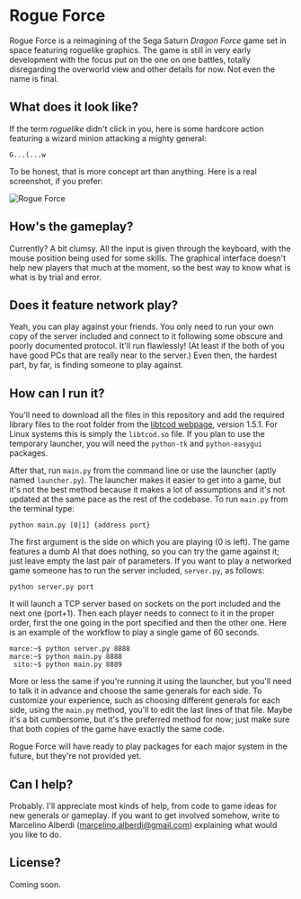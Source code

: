 Rogue Force
===========
Rogue Force is a reimagining of the Sega Saturn *Dragon Force* game set in space featuring roguelike graphics. The game is still in very early development with the focus put on the one on one battles, totally disregarding the overworld view and other details for now. Not even the name is final.

What does it look like?
-----------------------
If the term *roguelike* didn't click in you, here is some hardcore action featuring a wizard minion attacking a mighty general:

    G...(...w

To be honest, that is more concept art than anything. Here is a real screenshot, if you prefer:

![Rogue Force](http://i.imgur.com/E9kDO.png)

How's the gameplay?
-------------------------
Currently? A bit clumsy. All the input is given through the keyboard, with the mouse position being used for some skills. The graphical interface doesn't help new players that much at the moment, so the best way to know what is what is by trial and error.

Does it feature network play?
-----------------------------
Yeah, you can play against your friends. You only need to run your own copy of the server included and connect to it following some obscure and poorly documented protocol. It'll run flawlessly! (At least if the both of you have good PCs that are really near to the server.) Even then, the hardest part, by far, is finding someone to play against.

How can I run it?
-----------------
You'll need to download all the files in this repository and add the required library files to the root folder from the [libtcod webpage](http://doryen.eptalys.net/libtcod/download/), version 1.5.1. For Linux systems this is simply the `libtcod.so` file. If you plan to use the temporary launcher, you will need the `python-tk` and `python-easygui` packages.

After that, run `main.py` from the command line or use the launcher (aptly named `launcher.py`). The launcher makes it easier to get into a game, but it's not the best method because it makes a lot of assumptions and it's not updated at the same pace as the rest of the codebase.  To run `main.py` from the terminal type:

    python main.py [0|1] {address port}

The first argument is the side on which you are playing (0 is left). The game features a dumb AI that does nothing, so you can try the game against it; just leave empty the last pair of parameters. If you want to play a networked game someone has to run the server included, `server.py`, as follows:

    python server.py port

It will launch a TCP server based on sockets on the port included and the next one (port+1). Then each player needs to connect to it in the proper order, first the one going in the port specified and then the other one. Here is an example of the workflow to play a single game of 60 seconds.

    marce:~$ python server.py 8888
    marce:~$ python main.py 8888
     sito:~$ python main.py 8889

More or less the same if you're running it using the launcher, but you'll need to talk it in advance and choose the same generals for each side. To customize your experience, such as choosing different generals for each side, using the `main.py` method, you'll to edit the last lines of that file. Maybe it's a bit cumbersome, but it's the preferred method for now; just make sure that both copies of the game have exactly the same code.

Rogue Force will have ready to play packages for each major system in the future, but they're not provided yet.

Can I help?
-----------
Probably. I'll appreciate most kinds of help, from code to game ideas for new generals or gameplay. If you want to get involved somehow, write to Marcelino Alberdi (marcelino.alberdi@gmail.com) explaining what would you like to do.

License?
--------
Coming soon.
